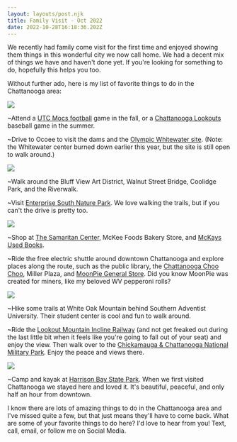 ```yaml
---
layout: layouts/post.njk
title: Family Visit - Oct 2022
date: 2022-10-28T16:18:36.202Z
---
```

We recently had family come visit for the first time and enjoyed showing them things in this wonderful city we now call home. We had a decent mix of things we have and haven't done yet. If you're looking for something to do, hopefully this helps you too. 

Without further ado, here is my list of favorite things to do in the Chattanooga area:

![](/images/20221026_151945_hdr.jpg)

~Attend a [UTC Mocs football](https://gomocs.com/sports/football) game in the fall, or a [Chattanooga Lookouts](https://www.milb.com/chattanooga/) baseball game in the summer.

~Drive to Ocoee to visit the dams and the [Olympic Whitewater site](https://www.fs.usda.gov/visit/destination/ocoee-whitewater-center). (Note: the Whitewater center burned down earlier this year, but the site is still open to walk around.)

![](/images/20221023_163724.jpg)

~Walk around the Bluff View Art District, Walnut Street Bridge, Coolidge Park, and the Riverwalk.

~Visit [Enterprise South Nature Park](https://parks.hamiltontn.gov/148/Enterprise-South-Nature-Park). We love walking the trails, but if you can't the drive is pretty too.

![](/images/20211108_154912_hdr.jpg)

~Shop at [The Samaritan Center](https://thesamaritancenter.net/stores/), McKee Foods Bakery Store, and [McKays Used Books](http://www.mckaybooks.com/).

~Ride the free electric shuttle around downtown Chattanooga and explore places along the route, such as the public library, the [Chattanooga Choo Choo](https://www.choochoo.com/), Miller Plaza, and [MoonPie General Store](https://shop.moonpie.com/). Did you know MoonPie was created for miners, like my beloved WV pepperoni rolls?

![](/images/20221022_194858.jpg)

~Hike some trails at White Oak Mountain behind Southern Adventist University. Their student center is cool and fun to walk around.

~Ride the [Lookout Mountain Incline Railway](https://ridetheincline.com/) (and not get freaked out during the last little bit when it feels like you're going to fall out of your seat) and enjoy the view. Then walk over to the [Chickamauga & Chattanooga National Military Park](https://www.nps.gov/chch/planyourvisit/index.htm). Enjoy the peace and views there.

![](/images/20221026_153122_hdr.jpg)

~Camp and kayak at [Harrison Bay State Park](https://tnstateparks.com/parks/harrison-bay). When we first visited Chattanooga we stayed here and loved it. It's beautiful, peaceful, and only half an hour from downtown.

I know there are lots of amazing things to do in the Chattanooga area and I've missed quite a few, but that just means they'll have to come back. What are some of your favorite things to do here? I'd love to hear from you! Text, call, email, or follow me on Social Media.
